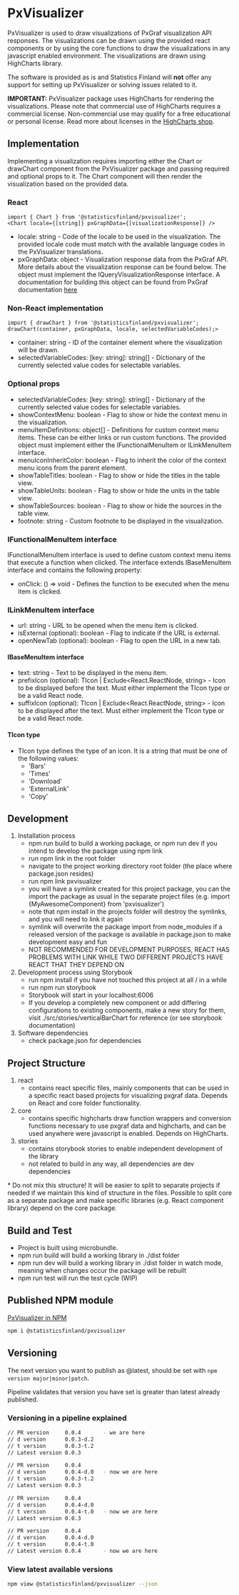 # PxVisualizer

PxVisualizer is used to draw visualizations of PxGraf visualization API responses. The visualizations can be drawn using the provided react components or by using the core functions to draw the visualizations in any javascript enabled environment. The visualizations are drawn using HighCharts library.

The software is provided as is and Statistics Finland will **not** offer any support for setting up PxVisualizer or solving issues related to it.

**IMPORTANT:** PxVisualizer package uses HighCharts for rendering the visualizations. Please note that commercial use of HighCharts requires a commercial license. Non-commercial use may qualify for a free educational or personal license. Read more about licenses 
in the [HighCharts shop](https://shop.highsoft.com/?utm_source=npmjs&utm_medium=referral&utm_campaign=highchartspage&utm_content=licenseinfo).

## Implementation
Implementing a visualization requires importing either the Chart or drawChart component from the PxVisualizer package and passing required and optional props to it. The Chart component will then render the visualization based on the provided data.

### React
````
import { Chart } from '@statisticsfinland/pxvisualizer';
<Chart locale={[string]} pxGraphData={[visualizationResponse]} />
````

- locale: string - Code of the locale to be used in the visualization. The provided locale code must match with the available language codes in the PxVisualizer translations.
- pxGraphData: object - Visualization response data from the PxGraf API. More details about the visualization response can be found below. The object must implement the IQueryVisualizationResponse interface. A documentation for building this object can be found from PxGraf documentation [here](https://github.com/StatisticsFinland/PxGraf/blob/dev/docs/VISUALIZATION_RESPONSE.md)
### Non-React implementation

````
import { drawChart } from '@statisticsfinland/pxvisualizer';
drawChart(container, pxGraphData, locale, selectedVariableCodes);>
````
- container: string - ID of the container element where the visualization will be drawn.
- selectedVariableCodes: [key: string]: string[] - Dictionary of the currently selected value codes for selectable variables.

### Optional props
- selectedVariableCodes: [key: string]: string[] - Dictionary of the currently selected value codes for selectable variables.
- showContextMenu: boolean - Flag to show or hide the context menu in the visualization.
- menuItemDefinitions: object[] - Definitions for custom context menu items. These can be either links or run custom functions. The provided object must implement either the IFunctionalMenuItem or ILinkMenuItem interface.
- menuIconInheritColor: boolean - Flag to inherit the color of the context menu icons from the parent element.
- showTableTitles: boolean - Flag to show or hide the titles in the table view.
- showTableUnits: boolean - Flag to show or hide the units in the table view.
- showTableSources: boolean - Flag to show or hide the sources in the table view.
- footnote: string - Custom footnote to be displayed in the visualization.

### IFunctionalMenuItem interface
IFunctionalMenuItem interface is used to define custom context menu items that execute a function when clicked. The interface extends IBaseMenuItem interface and contains the following property:
- onClick: () => void - Defines the function to be executed when the menu item is clicked.

### ILinkMenuItem interface
- url: string - URL to be opened when the menu item is clicked.
- isExternal (optional): boolean - Flag to indicate if the URL is external.
- openNewTab (optional): boolean - Flag to open the URL in a new tab.

#### IBaseMenuItem interface
- text: string - Text to be displayed in the menu item.
- prefixIcon (optional): TIcon | Exclude<React.ReactNode, string> - Icon to be displayed before the text. Must either implement the TIcon type or be a valid React node.
- suffixIcon (optional): TIcon | Exclude<React.ReactNode, string> - Icon to be displayed after the text. Must either implement the TIcon type or be a valid React node.

#### TIcon type
- TIcon type defines the type of an icon. It is a string that must be one of the following values:
    - 'Bars'
    - 'Times'
    - 'Download'
    - 'ExternalLink'
    - 'Copy'

## Development
1.  Installation process
    - npm run build to build a working package, or npm run dev if you intend to develop the package using npm link
    - run npm link in the root folder
    - navigate to the project working directory root folder (the place where package.json resides)
    - run npm link pxvisualizer
    - you will have a symlink created for this project package, you can the import the package as usual in the separate project files (e.g. import {MyAwesomeComponent} from 'pxvisualizer')
    - note that npm install in the projects folder will destroy the symlinks, and you will need to link it again
    - symlink will overwrite the package import from node_modules if a released version of the package is available in package.json to make development easy and fun
    - NOT RECOMMENDED FOR DEVELOPMENT PURPOSES, REACT HAS PROBLEMS WITH LINK WHILE TWO DIFFERENT PROJECTS HAVE REACT THAT THEY DEPEND ON
2.  Development process using Storybook
    - run npm install if you have not touched this project at all / in a while
    - run npm run storybook
    - Storybook will start in your localhost:6006
    - If you develop a completely new component or add differing configurations to existing components, make a new story for them, visit ./src/stories/verticalBarChart for reference (or see storybook documentation)
3.	Software dependencies
    - check package.json for dependencies

## Project Structure
1.  react
    - contains react specific files, mainly components that can be used in a specific react based projects for visualizing pxgraf data. Depends on React and core folder functionality.
2.  core
    - contains specific highcharts draw function wrappers and conversion functions necessary to use pxgraf data and highcharts, and can be used anywhere were javascript is enabled. Depends on HighCharts.
3.  stories
    - contains storybook stories to enable independent development of the library
    - not related to build in any way, all dependencies are dev dependencies

\* Do not mix this structure! It will be easier to split to separate projects if needed if we maintain this kind of structure in the files. Possible to split core as a separate package and make specific libraries (e.g. React component library) depend on the core package.

## Build and Test
- Project is built using microbundle.
- npm run build will build a working library in ./dist folder
- npm run dev will build a working library in ./dist folder in watch mode, meaning when changes occur the package will be rebuilt
- npm run test will run the test cycle (WIP)

## Published NPM module

[PxVisualizer in NPM](https://www.npmjs.com/package/@statisticsfinland/pxvisualizer)

```sh
npm i @statisticsfinland/pxvisualizer
```

## Versioning

The next version you want to publish as @latest, should be set with `npm version major|minor|patch`.

Pipeline validates that version you have set is greater than latest already published.

### Versioning in a pipeline explained

```sh
// PR version     0.0.4       - we are here
// d version      0.0.3-d.2
// t version      0.0.3-t.2
// Latest version 0.0.3

// PR version     0.0.4
// d version      0.0.4-d.0   - now we are here
// t version      0.0.3-t.2
// Latest version 0.0.3

// PR version     0.0.4
// d version      0.0.4-d.0
// t version      0.0.4-t.0   - now we are here
// Latest version 0.0.3

// PR version     0.0.4
// d version      0.0.4-d.0
// t version      0.0.4-t.0
// Latest version 0.0.4       - now we are here
```

### View latest available versions

```sh
npm view @statisticsfinland/pxvisualizer --json
```
